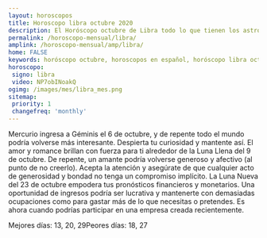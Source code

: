 ```yaml
---
layout: horoscopos
title: Horoscopo libra octubre 2020
description: El Horóscopo octubre de Libra todo lo que tienen los astros preparados para este mes, amor, trabajo, familia. Todo sobre astrologia, tarot, predicciones. Horoscopo gratis en español, predicciones y astrología.
permalink: /horoscopo-mensual/libra/
amplink: /horoscopo-mensual/amp/libra/
home: FALSE
keywords: horóscopo octubre, horoscopos en español, horóscopo libra octubre , horóscopo esperanza gracia, horoscop, horóscopos gratis, horoscopo libra, Tarot, Astrologia, Zodíaco, libra, horoscopo gratis, horoscopo del mes 
horoscopo:
 signo: libra
 video: NP7obINoakQ
ogimg: /images/mes/libra_mes.png
sitemap:
 priority: 1
 changefreq: 'monthly'
---
```



Mercurio ingresa a Géminis el 6 de octubre, y de repente todo el mundo podría volverse más interesante. Despierta tu curiosidad y mantente así. El amor y romance brillan con fuerza para ti alrededor de la Luna Llena del 9 de octubre. De repente, un amante podría volverse generoso y afectivo (al punto de no creerlo). Acepta la atención y asegúrate de que cualquier acto de generosidad y bondad no tenga un compromiso implícito. La Luna Nueva del 23 de octubre empodera tus pronósticos financieros y monetarios. Una oportunidad de ingresos podría ser lucrativa y mantenerte con demasiadas ocupaciones como para gastar más de lo que necesitas o pretendes. Es ahora cuando podrías participar en una empresa creada recientemente.

Mejores días: 13, 20, 29Peores días: 18, 27